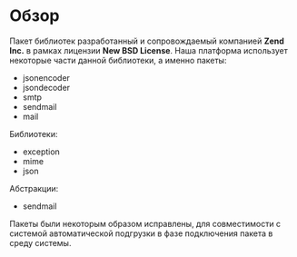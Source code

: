 # Обзор #

Пакет библиотек разработанный и сопровождаемый компанией **Zend Inc.** в рамках лицензии **New BSD License**.
Наша платформа использует некоторые части данной библиотеки, а именно пакеты:

  * jsonencoder
  * jsondecoder
  * smtp
  * sendmail
  * mail

Библиотеки:

  * exception
  * mime
  * json

Абстракции:

  * sendmail

Пакеты были некоторым образом исправлены, для совместимости с системой автоматической подгрузки в фазе подключения пакета в среду системы.
